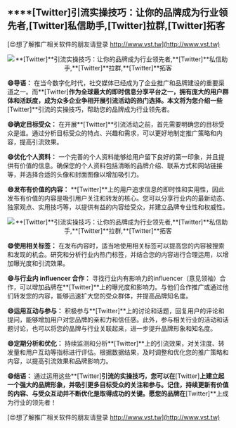 ## ****[Twitter]**引流实操技巧：让你的品牌成为行业领先者,**[Twitter]**私信助手,**[Twitter]**拉群,**[Twitter]**拓客**

[😍想了解推广相关软件的朋友请登录 http://www.vst.tw](http://www.vst.tw)

 <center><img src="https://vst.tw/MP4/tuiguang/png/0.png" alt="**[Twitter]**引流实操技巧：让你的品牌成为行业领先者,**[Twitter]**私信助手,**[Twitter]**拉群,**[Twitter]**拓客"></center>

**😄导语：**
在当今数字化时代，社交媒体已经成为了企业推广和品牌建设的重要渠道之一。而**[Twitter]**作为全球最大的即时信息分享平台之一，拥有庞大的用户群体和活跃度，成为众多企业争相开展引流活动的热门选择。本文将为您介绍一些**[Twitter]**引流的实操技巧，帮助您的品牌成为行业领先者。

**😄确定目标受众：**
在开展**[Twitter]**引流活动之前，首先需要明确您的目标受众是谁。通过分析目标受众的特点、兴趣和需求，可以更好地制定推广策略和内容，提高引流效果。

**😄优化个人资料：**
一个完善的个人资料能够给用户留下良好的第一印象，并且提供有价值的信息。确保您的个人资料包括清晰的品牌介绍、联系方式和网站链接等，并选择合适的头像和封面图像以增加吸引力。

**😄发布有价值的内容：**
**[Twitter]**上的用户追求信息的即时性和实用性，因此发布有价值的内容是吸引用户关注和转发的核心。您可以分享行业内的最新动态、独家观点、实用技巧等，以提供有益的内容给受众，并建立品牌专业性和权威性。

 <center><img src="https://vst.tw/MP4/tuiguang/png/4.png" alt="**[Twitter]**引流实操技巧：让你的品牌成为行业领先者,**[Twitter]**私信助手,**[Twitter]**拉群,**[Twitter]**拓客"></center>

**😄使用相关标签：**
在发布内容时，适当地使用相关标签可以提高您的内容被搜索和发现的机会。研究和分析行业内热门标签，并结合您的内容进行合理运用，以增加曝光度和引流效果。

**😄与行业内 influencer 合作：**
寻找行业内有影响力的influencer（意见领袖）合作，可以增加品牌在**[Twitter]**上的曝光度和影响力。与他们合作推广或通过他们转发您的内容，能够迅速扩大您的受众群体，并提高品牌知名度。

**😄运用互动与参与：**
积极参与**[Twitter]**上的讨论和话题，回复用户的评论和提问，能够增加用户对您品牌的亲和力和信任感。此外，参与相关行业的活动和话题讨论，也可以将您的品牌与行业关联起来，进一步提升品牌形象和知名度。

**😄定期分析和优化：**
持续监测和分析**[Twitter]**上的引流效果，对关注度、转发量和用户互动等指标进行评估。根据数据结果，及时调整和优化您的推广策略和内容，以提高引流效果和品牌影响力。

**😄结语：**
通过运用这些**[Twitter]**引流的实操技巧，您可以在**[Twitter]**上建立起一个强大的品牌形象，并吸引更多目标受众的关注和参与。记住，持续更新有价值的内容、与受众互动并不断优化是取得成功的关键。愿您的品牌在**[Twitter]**上成为行业的领先者！

[😍想了解推广相关软件的朋友请登录 http://www.vst.tw](http://www.vst.tw)



